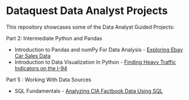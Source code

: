 # Dataquest Data Analyst Projects
This repository showcases some of the Data Analyst Guided Projects:

Part 2: Intermediate Python and Pandas
- Introduction to Pandas and numPy For Data Analysis - [Exploring Ebay Car Sales Data](https://github.com/bkwerema/Dataquest/blob/main/Exploring%20eBay%20Car%20Sales%20Data.ipynb) 
- Introduction to Data Visualization In Python - [Finding Heavy Traffic Indicators on the I-94](https://github.com/bkwerema/Dataquest/blob/main/Finding%20Heavy%20Traffic%20Indicators%20on%20I-94.ipynb)

Part 5 : Working With Data Sources
- SQL Fundamentals - [Analyzing CIA Factbook Data Using SQL](https://github.com/bkwerema/Dataquest/blob/main/Analyzing%20CIA%20Factbook%20Data%20Using%20SQL.ipynb)

